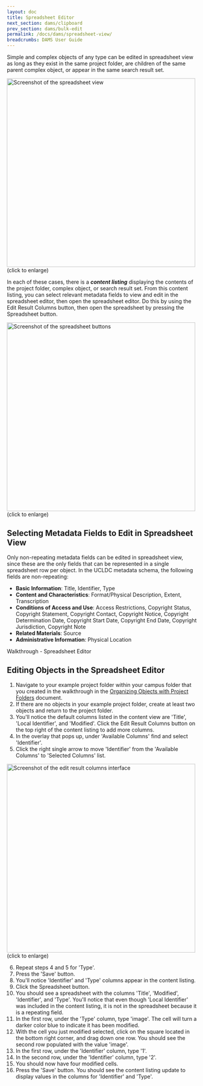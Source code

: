 ```yaml
---
layout: doc
title: Spreadsheet Editor
next_section: dams/clipboard
prev_section: dams/bulk-edit
permalink: /docs/dams/spreadsheet-view/
breadcrumbs: DAMS User Guide
---
```


Simple and complex objects of any type can be edited in spreadsheet view as long as they exist in the same project folder, are children of the same parent complex object, or appear in the same search result set. 

<a class="img-popup" href="{{ site.url }}{{ site.baseurl }}/images/spreadsheet-view.png">
  <img src="{{ site.url }}{{ site.baseurl }}/images/spreadsheet-view.png" alt="Screenshot of the spreadsheet view" style="width: 500px">
</a>
<br>(click to enlarge)

In each of these cases, there is a **_content listing_** displaying the contents of the project folder, complex object, or search result set. From this content listing, you can select relevant metadata fields to view and edit in the spreadsheet editor, then open the spreadsheet editor. Do this by using the Edit Result Columns button, then open the spreadsheet by pressing the Spreadsheet button. 

<a class="img-popup" href="{{ site.url }}{{ site.baseurl }}/images/spreadsheet-buttons.png">
  <img src="{{ site.url }}{{ site.baseurl }}/images/spreadsheet-buttons.png" alt="Screenshot of the spreadsheet buttons" style="width: 500px">
</a>
<br>(click to enlarge)

## Selecting Metadata Fields to Edit in Spreadsheet View

Only non-repeating metadata fields can be edited in spreadsheet view, since these are the only fields that can be represented in a single spreadsheet row per object. In the UCLDC metadata schema, the following fields are non-repeating: 

- **Basic Information**: Title, Identifier, Type 
- **Content and Characteristics**: Format/Physical Description, Extent, Transcription
- **Conditions of Access and Use**: Access Restrictions, Copyright Status, Copyright Statement, Copyright Contact, Copyright Notice, Copyright Determination Date, Copyright Start Date, Copyright End Date, Copyright Jurisdiction, Copyright Note
- **Related Materials**: Source
- **Administrative Information**: Physical Location

<div class="walkthrough new">Walkthrough - Spreadsheet Editor</div>

## Editing Objects in the Spreadsheet Editor

1. Navigate to your example project folder within your campus folder that you created in the walkthrough in the <a href="{{ site.url }}{{ site.baseurl}}/docs/dams/organization">Organizing Objects with Project Folders</a> document. 
2. If there are no objects in your example project folder, create at least two objects and return to the project folder. 
3. You'll notice the default columns listed in the content view are 'Title', 'Local Identifier', and 'Modified'. Click the Edit Result Columns button on the top right of the content listing to add more columns. 
4. In the overlay that pops up, under 'Available Columns' find and select 'Identifier'. 
5. Click the right single arrow to move 'Identifier' from the 'Available Columns' to 'Selected Columns' list. 

<a class="img-popup" href="{{ site.url }}{{ site.baseurl }}/images/edit-results-columns.png">
  <img src="{{ site.url }}{{ site.baseurl }}/images/edit-results-columns.png" alt="Screenshot of the edit result columns interface" style="width: 500px">
</a>
<br>(click to enlarge)

<ol start="6">
<li>Repeat steps 4 and 5 for 'Type'. </li>
<li>Press the 'Save' button. </li>
<li>You'll notice 'Identifier' and 'Type' columns appear in the content listing. </li>
<li>Click the Spreadsheet button. </li>
<li>You should see a spreadsheet with the columns 'Title', 'Modified', 'Identifier', and 'Type'. You'll notice that even though 'Local Identifier' was included in the content listing, it is not in the spreadsheet because it is a repeating field. </li>
<li>In the first row, under the 'Type' column, type 'image'. The cell will turn a darker color blue to indicate it has been modified. </li>
<li>With the cell you just modified selected, click on the square located in the bottom right corner, and drag down one row. You should see the second row populated with the value 'image'. </li>
<li>In the first row, under the 'Identifier' column, type '1'. </li>
<li>In the second row, under the 'Identifier' column, type '2'. </li>
<li>You should now have four modified cells. </li>
<li>Press the 'Save' button. You should see the content listing update to display values in the columns for 'Identifier' and 'Type'. </li>
</ol>
